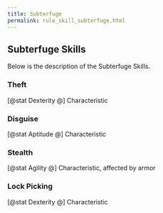 ```yaml
---
title: Subterfuge
permalink: rule_skill_subterfuge.html
---
```


## Subterfuge Skills
Below is the description of the Subterfuge Skills.

### Theft
[@stat Dexterity @] Characteristic

### Disguise
[@stat Aptitude @] Characteristic

### Stealth
[@stat Agility @] Characteristic, affected by armor

### Lock Picking
[@stat Dexterity @] Characteristic


